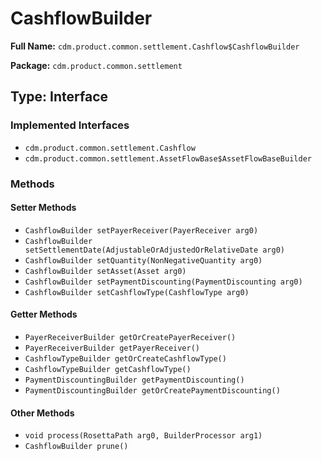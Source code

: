# CashflowBuilder

**Full Name:** `cdm.product.common.settlement.Cashflow$CashflowBuilder`

**Package:** `cdm.product.common.settlement`

## Type: Interface

### Implemented Interfaces

- `cdm.product.common.settlement.Cashflow`
- `cdm.product.common.settlement.AssetFlowBase$AssetFlowBaseBuilder`

### Methods

#### Setter Methods

- `CashflowBuilder setPayerReceiver(PayerReceiver arg0)`
- `CashflowBuilder setSettlementDate(AdjustableOrAdjustedOrRelativeDate arg0)`
- `CashflowBuilder setQuantity(NonNegativeQuantity arg0)`
- `CashflowBuilder setAsset(Asset arg0)`
- `CashflowBuilder setPaymentDiscounting(PaymentDiscounting arg0)`
- `CashflowBuilder setCashflowType(CashflowType arg0)`

#### Getter Methods

- `PayerReceiverBuilder getOrCreatePayerReceiver()`
- `PayerReceiverBuilder getPayerReceiver()`
- `CashflowTypeBuilder getOrCreateCashflowType()`
- `CashflowTypeBuilder getCashflowType()`
- `PaymentDiscountingBuilder getPaymentDiscounting()`
- `PaymentDiscountingBuilder getOrCreatePaymentDiscounting()`

#### Other Methods

- `void process(RosettaPath arg0, BuilderProcessor arg1)`
- `CashflowBuilder prune()`

